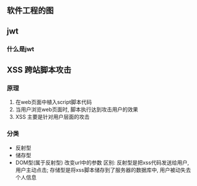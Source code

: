 ## 软件工程的图

## jwt
### 什么是jwt

## XSS 跨站脚本攻击
### 原理
1. 在web页面中植入script脚本代码
2. 当用户浏览web页面时, 脚本执行达到攻击用户的效果
3. XSS 主要是针对用户层面的攻击
### 分类
- 反射型
- 储存型
- DOM型(属于反射型) 改变url中的参数
区别: 反射型是把xss代码发送给用户, 用户主动点击; 存储型是将xss脚本储存到了服务器的数据库中, 用户被动失去个人信息
